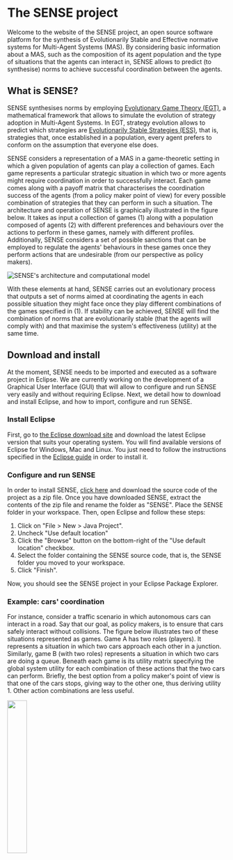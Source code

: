 # The SENSE project
Welcome to the website of the SENSE project, an open source software platform for the synthesis of Evolutionarily Stable and Effective normative systems for Multi-Agent Systems (MAS). By considering basic information about a MAS, such as the composition of its agent population and the type of situations that the agents can interact in, SENSE allows to predict (to synthesise) norms to achieve successful  coordination between the agents.   

## What is SENSE?
SENSE synthesises norms by employing [Evolutionary Game Theory (EGT)](https://en.wikipedia.org/wiki/Evolutionary_game_theory), a mathematical framework that allows to simulate the evolution of strategy adoption in Multi-Agent Systems. In EGT, strategy evolution allows to predict which strategies are [Evolutionarily Stable Strategies (ESS)](https://en.wikipedia.org/wiki/Evolutionary_game_theory#The_evolutionarily_stable_strategy), that is, strategies that, once established in a population, every agent prefers to conform on the assumption that everyone else does. 

SENSE considers a representation of a MAS in a game-theoretic setting in which a given population of agents can play a collection of games. Each game represents a particular strategic situation in which two or more agents might require coordination in order to successfully interact. Each game comes along with a payoff matrix that characterises the coordination success of the agents (from a policy maker point of view) for every possible combination of strategies that they can perform in such a situation. The architecture and operation of SENSE is graphically illustrated in the figure below. It takes as input a collection of games (1) along with a population composed of agents (2) with different preferences and behaviours over the actions to perform in these games, namely with different profiles. Additionally, SENSE considers a set of possible sanctions that can be employed to regulate the agents' behaviours in these games once they perform actions that are undesirable (from our perspective as policy makers). 

![SENSE's architecture and computational model](https://github.com/NormSynthesis/SENSE/blob/master/sense_model.png)

With these elements at hand, SENSE carries out an evolutionary process that outputs a set of norms aimed at coordinating the agents in each possible situation they might face once they play different combinations of the games specified in (1). If stability can be achieved, SENSE will find the combination of norms that are evolutionarily stable (that the agents will comply with) and that maximise the system's effectiveness (utility) at the same time.

## Download and install

At the moment, SENSE needs to be imported and executed as a software project in Eclipse. We are currently working on the development of a Graphical User Interface (GUI) that will allow to configure and run SENSE very easily and without requiring Eclipse. Next, we detail how to download and install Eclipse, and how to import, configure and run SENSE. 

### Install Eclipse

First, go to [the Eclipse download site](http://www.eclipse.org/downloads/) and download the latest Eclipse version that suits your operating system. You will find available versions of Eclipse for Windows, Mac and Linux. You just need to follow the instructions specified in the [Eclipse guide](http://help.eclipse.org/oxygen/index.jsp?nav=%2F0) in order to install it. 

### Configure and run SENSE

In order to install SENSE, [click here](https://github.com/NormSynthesis/SENSE/zipball/master) and download the source code of the project as a zip file. Once you have downloaded SENSE, extract the contents of the zip file and rename the folder as "SENSE". Place the SENSE folder in your workspace. Then, open Eclipse and follow these steps:

1. Click on "File > New > Java Project".
2. Uncheck "Use default location"
3. Click the "Browse" button on the bottom-right of the "Use default location" checkbox. 
4. Select the folder containing the SENSE source code, that is, the SENSE folder you moved to your workspace. 
5. Click "Finish".

Now, you should see the SENSE project in your Eclipse Package Explorer. 

### Example: cars' coordination

For instance, consider a traffic scenario in which autonomous cars can interact in a road. Say that our goal, as policy makers, is to ensure that cars safely interact without collisions. The figure below illustrates two of these situations represented as games. Game A has two roles (players). It represents a situation in which two cars approach each other in a junction. Similarly, game B (with two roles) represents a situation in which two cars are doing a queue. Beneath each game is its utility matrix specifying the global system utility for each combination of these actions that the two cars can perform. Briefly, the best option from a policy maker's point of view is that one of the cars stops, giving way to the other one, thus deriving utility 1. Other action combinations are less useful. 

<img src="https://github.com/NormSynthesis/SENSE/blob/master/games.png" width="30%" align="middle">


